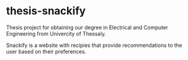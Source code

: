 # thesis-snackify
Thesis project for obtaining our degree in Electrical and Computer Engineering from Univercity of Thessaly.

Snackify is a website with recipies that provide recommendations to the user based on their preferences.
